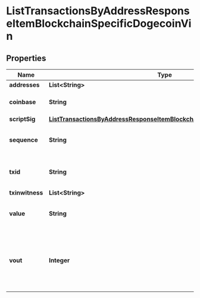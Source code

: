 

# ListTransactionsByAddressResponseItemBlockchainSpecificDogecoinVin


## Properties

Name | Type | Description | Notes
------------ | ------------- | ------------- | -------------
**addresses** | **List&lt;String&gt;** |  | 
**coinbase** | **String** | Represents the coinbase hex. | 
**scriptSig** | [**ListTransactionsByAddressResponseItemBlockchainSpecificDogecoinScriptSig**](ListTransactionsByAddressResponseItemBlockchainSpecificDogecoinScriptSig.md) |  | 
**sequence** | **String** | Represents the script sequence number. | 
**txid** | **String** | Represents the reference transaction identifier. |  [optional]
**txinwitness** | **List&lt;String&gt;** |  | 
**value** | **String** | Represents the sent/received amount. | 
**vout** | **Integer** | It refers to the index of the output address of this transaction. The index starts from 0. |  [optional]



